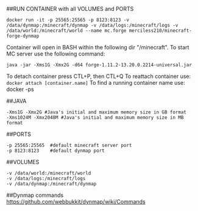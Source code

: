 ##RUN CONTAINER with all VOLUMES and PORTS
```
docker run -it -p 25565:25565 -p 8123:8123 -v /data/dynmap:/minecraft/dynmap -v /data/logs:/minecraft/logs -v /data/world:/minecraft/world --name mc.forge merciless210/minecraft-forge-dynmap
```
Container will open in BASH within the following dir "/minecraft". To start MC server use the following command:
```
java -jar -Xms1G -Xmx2G -d64 forge-1.11.2-13.20.0.2214-universal.jar
```
To detach container press CTL+P, then CTL+Q
To reattach container use: ```docker attach [container.name]``` 
To find a running container name use: docker -ps 

##JAVA
```
-Xms1G -Xmx2G #Java's initial and maximum memory size in GB format
-Xms1024M -Xmx2048M #Java's initial and maximum memory size in MB format
```

##PORTS
```
-p 25565:25565  #default minecraft server port
-p 8123:8123    #default dynmap port
```

##VOLUMES
```
-v /data/world:/minecraft/world
-v /data/logs:/minecraft/logs
-v /data/dynmap:/minecraft/dynmap
```

##Dynmap commands
https://github.com/webbukkit/dynmap/wiki/Commands
